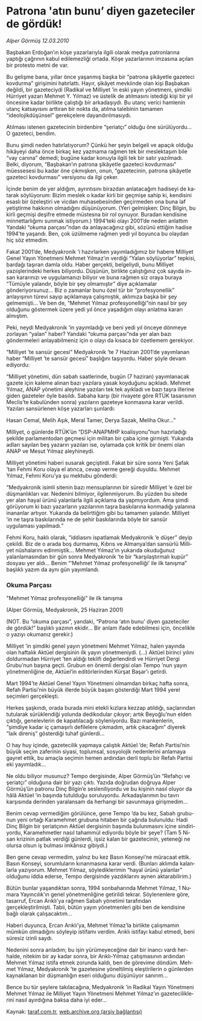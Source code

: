 # Patrona 'atın bunu’ diyen gazeteciler de gördük!

*Alper Görmüş 12.03.2010*

<div class="yazi"><span lang="ES">
<p>Başbakan Erdoğan’ın köşe yazarlarıyla ilgili olarak medya patronlarına yaptığı çağrının kabul edilemezliği ortada. Köşe yazarlarının imzasına açılan bir protesto metni de var.</p>
<p>Bu gelişme bana, yıllar önce yaşanmış başka bir “patrona şikâyetle gazeteci kovdurma” girişimini hatırlattı. Hayır, şikâyet mevkiinde olan kişi Başbakan değildi, bir gazeteciydi (Radikal ve Milliyet ’in eski yayın yönetmeni, şimdiki Hürriyet yazarı Mehmet Y. Yılmaz) ve üstelik de atılmasını istediği kişi bir yıl öncesine kadar birlikte çalıştığı bir arkadaşıydı. Bu utanç verici hamlenin utanç katsayısını arttıran bir nokta da, atılma talebinin tamamen “ideolojikdüşünsel” gerekçelere dayandırılmasıydı.</p>
<p>Atılması istenen gazetecinin birdenbire “şeriatçı” olduğu öne sürülüyordu... O gazeteci, bendim.</p>
<p>Bunu şimdi neden hatırlatıyorum? Çünkü her şeyin belgeli ve apaçık olduğu hikâyeyi daha önce birkaç kez yazmama rağmen tek bir meslektaşım bile “vay canına” demedi; bugüne kadar konuyla ilgili tek bir satır yazılmadı. Belki, diyorum, “Başbakan’ın patrona şikâyetle gazeteci kovdurması” müessesesi bu kadar öne çıkmışken, onun, “gazetecinin, patrona şikâyetle gazeteci kovdurması” versiyonu da ilgi çeker.</p>
<p>İçinde benim de yer aldığım, ayrıntısını birazdan anlatacağım hadiseyi de katarak söylüyorum: Bizim meslek o kadar kirli bir geçmişe sahip ki, kendisini esaslı bir özeleştiri ve vicdan muhasebesinden geçirmeden ona buna laf yetiştirme hakkının olmadığını düşünüyorum. (Yeri gelmişken: Dinç Bilgin, bu kirli geçmişi deşifre etmede müstesna bir rol oynuyor. Buradan kendisine minnettarlığımı sunmak istiyorum.) 1994’teki olayı 2001’de neden anlattım Yandaki “okuma parçası”ndan da anlayacağınız gibi, sözünü ettiğim hadise 1994’te yaşandı. Ben, çok üzülmeme rağmen yedi yıl boyunca bu olaydan hiç söz etmedim.</p>
<p>Fakat 2001’de, Medyakronik ’i hazırlarken yayımladığımız bir habere Milliyet Genel Yayın Yönetmeni Mehmet Yılmaz’ın verdiği “Yalan söylüyorlar” tepkisi, bardağı taşıran damla oldu. Haber gerçekti, belgeliydi, bunu Milliyet yazıişlerindeki herkes biliyordu. Düşünün, birlikte çalıştığınız çok sayıda insan kararınızı ve uygulamanızı biliyor ve buna rağmen siz oraya buraya “Tümüyle yalandır, böyle bir şey olmamıştır” diye açıklamalar gönderiyorsunuz... Biz o zamanlar bunu özel tür bir “profesyonellik” anlayışının türevi sayıp açıklamaya çalışmıştık, aklımıza başka bir şey gelmemişti... Ve ben de, “Mehmet Yılmaz profesyonelliği”nin nasıl bir şey olduğunu göstermek üzere yedi yıl önce yaşadığım olayı anlatma kararı almıştım.</p>
<p>Peki, neydi Medyakronik ’in yayımladığı ve beni yedi yıl önceye dönmeye zorlayan “yalan” haber? Yandaki “okuma parçası”nda yer alan bazı göndermeleri anlayabilmeniz için o olayı da kısaca bir özetlemem gerekiyor.</p>
<p>“Milliyet ’te sansür gecesi” Medyakronik ’te 7 Haziran 2001’de yayımlanan haber “Milliyet ’te sansür gecesi” başlığını taşıyordu. Haber şöyle devam ediyordu:</p>
<p>“Milliyet yönetimi, dün sabah saatlerinde, bugün (7 haziran) yayımlanacak gazete için kaleme alınan bazı yazılara yasak koyduğunu açıkladı. Mehmet Yılmaz, ANAP yönetimi aleyhine yazıları tek tek ayıkladı ve bazı taşra illerine giden gazeteler öyle basıldı. Sabaha karşı (bir rivayete göre RTÜK tasarısının Meclis’te kabulünden sonra) yazıların gazeteye konmasına karar verildi. Yazıları sansürlenen köşe yazarları şunlardı:</p>
<p>Hasan Cemal, Melih Aşık, Meral Tamer, Derya Sazak, Meliha Okur...”</p>
<p>Milliyet, o günlerde RTÜK’ün “DSP-ANAPMHP koalisyonu”nun hazırladığı şekilde parlamentodan geçmesi için militan bir çaba içine girmişti. Yukarıda adları sayılan beş yazarın yazıları ise, oylamada çok kritik bir önemi olan ANAP ve Mesut Yılmaz aleyhineydi.</p>
<p>Milliyet yönetimi haberi susarak geçiştirdi. Fakat bir süre sonra Yeni Şafak ’tan Fehmi Koru olaya el atınca, cevap verme gereği duyuldu. Mehmet Yılmaz, Fehmi Koru’ya şu mektubu gönderdi:</p>
<p>“Medyakronik isimli sitenin bazı mensuplarının bir süredir Milliyet ’e özel bir düşmanlıkları var. Nedenini bilmiyor, ilgilenmiyorum. Bu yüzden bu sitede yer alan hayal ürünü yalanlarla ilgili açıklama da yapmıyordum. Ama şimdi görüyorum ki bazı yazarların yazılarının taşra baskılarına konmadığı yalanına inananlar artıyor. Yukarıda da belirttiğim gibi bu tamamen yalandır. Milliyet ’in ne taşra baskılarında ne de şehir baskılarında böyle bir sansür uygulaması yapılmadı.”</p>
<p>Fehmi Koru, haklı olarak, “iddiasını ispatlamak Medyakronik ’e düşer” deyip çekildi. Biz de o arada boş durmamış, Kıbrıs ve Almanya’dan sansürlü Milliyet nüshalarını edinmiştik... Mehmet Yılmaz’ın yukarıda okuduğunuz yalanlamasından bir gün sonra Medyakronik ’te bir “karşılaştırmalı kupür” dosyası yer aldı... Benim “‘Mehmet Yılmaz profesyonelliği’ ile ilk tanışma” başlıklı yazım da aynı gün yayımlandı.</p>
<h3>Okuma Parçası</h3>
<p>"Mehmet Yılmaz profesyonelliği” ile ilk tanışma</p>
<p>(Alper Görmüş, Medyakronik, 25 Haziran 2001)</p>
<p>(NOT. Bu “okuma parçası”, yandaki, “Patrona ‘atın bunu’ diyen gazeteciler de gördük!” başlıklı yazının ekidir... Bir anlam ifade edebilmesi için, öncelikle o yazıyı okumanız gerekir.)</p>
<p>Milliyet ’in şimdiki genel yayın yönetmeni Mehmet Yılmaz, halen yayında olan haftalık Aktüel dergisinin ilk yayın yönetmeniydi. (...) Aktüel birinci yılını doldurmadan Hürriyet ’ten aldığı teklifi değerlendirdi ve Hürriyet Dergi Grubu’nun başına geçti. Grubun en önemli dergisi olan Tempo ’nun yayın yönetmenliğine de, Aktüel‘in editörlerinden Kürşat Başar’ı getirdi.</p>
<p>Mart 1994’te Aktüel Genel Yayın Yönetmeni olmamdan birkaç hafta sonra, Refah Partisi’nin büyük illerde büyük başarı gösterdiği Mart 1994 yerel seçimleri gerçekleşti.</p>
<p>Herkes şaşkındı, orada burada mini etekli kızlara kezzap atıldığı, saçlarından tutularak sürüklendiği yolunda dedikodular çıkıyor; artık Beyoğlu’nun elden çıktığı, genelevlerin de kapatılacağı söyleniyordu. Bazı mankenlerin, “şimdiye kadar iç çamaşırlı defilelere çıkmadım, artık çıkacağım” diyerek “laik direniş” gösterdiği tuhaf günlerdi...</p>
<p>O hay huy içinde, gazetecilik yapmaya çalıştık Aktüel ’de; Refah Partisi’nin büyük seçim zaferinin siyasi, toplumsal, sosyolojik nedenlerini anlamaya gayret ettik, bu amaçla seçimin hemen ardından derli toplu bir Refah Partisi eki yayımladık...</p>
<p>Ne oldu biliyor musunuz? Tempo dergisinde, Alper Görmüş’ün “Refahçı ve şeriatçı” olduğuna dair bir yazı çıktı. Yazıda doğrudan doğruya Alper Görmüş’ün patronu Dinç Bilgin’e sesleniliyordu ve bu kişinin nasıl oluyor da hâlâ Aktüel ’in başında tutulduğu soruluyordu. Arkadaşlarımın bu tavrı karşısında derinden yaralansam da herhangi bir savunmaya girişmedim...</p>
<p>Benim cevap vermediğim görülünce, gene Tempo ’da bu kez, Sabah grubunun yeni ortağı Karamehmet grubuna hitaben bir çağrıda bulunuldu: Hadi Dinç Bilgin bir şeriatçının Aktüel dergisinin başında bulunmasını içine sindiriyordu, Karamehmetler nasıl tahammül ediyordu böyle bir şeye? (Tam 5 Nisan krizinin patlak verdiği günlerdi, işsiz kalan bir gazetecinin, yeteneği ne olursa olsun iş bulması imkânsız gibiydi.)</p>
<p>Ben gene cevap vermedim, yalnız bu kez Basın Konseyi’ne müracaat ettik. Basın Konseyi, sorumluların kınanmasına karar verdi. (Bunları aklımda kalanlarla yazıyorum. Mehmet Yılmaz, söylediklerimin “hayal ürünü yalanlar” olduğunu iddia ederse, Tempo dergisinde yazdıklarını aynen aktarabilirim.)</p>
<p>Bütün bunlar yaşandıktan sonra, 1994 sonbaharında Mehmet Yılmaz, 1 Numara Yayıncılık’ın genel yönetmenliğine getirildi tekrar. Söylenenlere göre, tasarruf, Ercan Arıklı’ya rağmen Sabah yönetimi tarafından gerçekleştirilmişti. Tabii, bütün yayın yönetmenleri gibi ben de kendisine bağlı olarak çalışacaktım...</p>
<p>Haberi duyunca, Ercan Arıklı’ya, Mehmet Yılmaz’la birlikte çalışmamın mümkün olmadığını söyleyip istifamı verdim. Arıklı istifayı kabul etmedi, beni süresiz izinli saydı.</p>
<p>Nedenini sonra anladım; bu işin yürümeyeceğine dair bir inancı vardı herhalde, nitekim bir ay kadar sonra, bir Arıklı-Yılmaz çatışmasının ardından Mehmet Yılmaz istifa etmek zorunda kaldı, ben de görevime döndüm. Mehmet Yılmaz, Medyakronik ’te gazetesine yöneltilmiş eleştirilerin o günlerden kaynaklanan bir düşmanlığın eseri olduğunu düşünüyor sanırım...</p>
<p>Bence bu tür şeylere takılacağına, Medyakronik ’in Radikal Yayın Yönetmeni Mehmet Yılmaz ile Milliyet Yayın Yönetmeni Mehmet Yılmaz’ın gazeteciliklerini nasıl ayırdığına baksa daha iyi eder...</p></span><span lang="ES"><font color="#1a171b" face="Arial" size="2"><font color="#1a171b" face="Arial" size="2"><font color="#1a171b" face="Arial" size="2"></font></font></font></span>
</div>

Kaynak: [taraf.com.tr](http://www.taraf.com.tr:80/makale/10411.htm), [web.archive.org (arşiv bağlantısı)](http://web.archive.org/web/20100315072842/http://www.taraf.com.tr:80/makale/10411.htm)

